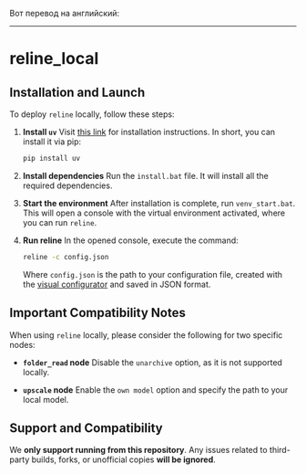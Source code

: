 Вот перевод на английский:

---

# reline\_local

## Installation and Launch

To deploy `reline` locally, follow these steps:

1. **Install `uv`**
   Visit [this link](https://docs.astral.sh/uv/getting-started/installation/#homebrew) for installation instructions.
   In short, you can install it via pip:

   ```bash
   pip install uv
   ```

2. **Install dependencies**
   Run the `install.bat` file. It will install all the required dependencies.

3. **Start the environment**
   After installation is complete, run `venv_start.bat`.
   This will open a console with the virtual environment activated, where you can run `reline`.

4. **Run reline**
   In the opened console, execute the command:

   ```bash
   reline -c config.json
   ```

   Where `config.json` is the path to your configuration file, created with the [visual configurator](https://configurator.yor.ovh/) and saved in JSON format.

## Important Compatibility Notes

When using `reline` locally, please consider the following for two specific nodes:

* **`folder_read` node**
  Disable the `unarchive` option, as it is not supported locally.

* **`upscale` node**
  Enable the `own model` option and specify the path to your local model.

## Support and Compatibility

We **only support running from this repository**.
Any issues related to third-party builds, forks, or unofficial copies **will be ignored**.
